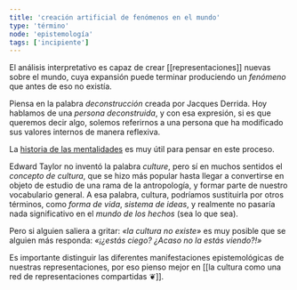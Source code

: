 ```yaml
---
title: 'creación artificial de fenómenos en el mundo'
type: 'término'
node: 'epistemología'
tags: ['incipiente']
---
```


El análisis interpretativo es capaz de crear [[representaciones]] nuevas sobre el mundo, cuya expansión puede terminar produciendo un *fenómeno* que antes de eso no existía.

Piensa en la palabra *deconstrucción* creada por Jacques Derrida. Hoy hablamos de una *persona deconstruida*, y con esa expresión, si es que queremos decir algo, solemos referirnos a una persona que ha modificado sus valores internos de manera reflexiva.

La [historia de las mentalidades](https://es.wikipedia.org/wiki/Historia_de_las_mentalidades) es muy útil para pensar en este proceso.

Edward Taylor no inventó la palabra *culture*, pero sí en muchos sentidos el *concepto de cultura*, que se hizo más popular hasta llegar a convertirse en objeto de estudio de una rama de la antropología, y formar parte de nuestro vocabulario general. A esa palabra, cultura, podríamos sustituirla por otros términos, como *forma de vida*, *sistema de ideas*, y realmente no pasaría nada significativo en el *mundo de los hechos* (sea lo que sea).

Pero si alguien saliera a gritar: *«la cultura no existe»* es muy posible que se alguien más responda: *«¡¿estás ciego? ¿Acaso no la estás viendo?!»*

Es importante distinguir las diferentes manifestaciones epistemológicas de nuestras representaciones, por eso pienso mejor en [[la cultura como una red de representaciones compartidas ❦]].
